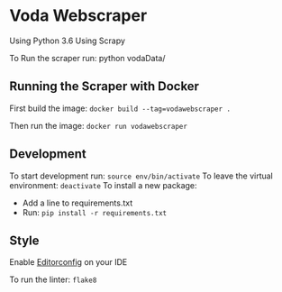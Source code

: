 # Voda Webscraper
Using Python 3.6
Using Scrapy

To Run the scraper run:
python vodaData/

## Running the Scraper with Docker
First build the image:
`docker build --tag=vodawebscraper .`

Then run the image:
`docker run vodawebscraper`

## Development
To start development run:
`
source env/bin/activate
`
To leave the virtual environment:
`
deactivate
`
To install a new package:
- Add a line to requirements.txt
- Run: `pip install -r requirements.txt`

## Style
Enable [Editorconfig](http://editorconfig.org) on your IDE

To run the linter: `flake8`
